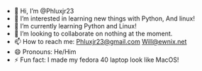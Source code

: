 - 👋 Hi, I’m @Phluxjr23
- 👀 I’m interested in learning new things with Python, And linux!
- 🌱 I’m currently learning Python and Linux!
- 💞️ I’m looking to collaborate on nothing at the moment.
- 📫 How to reach me: Phluxjr23@gmail.com Will@ewnix.net
- 😄 Pronouns: He/Him
- ⚡ Fun fact: I made my fedora 40 laptop look like MacOS!
